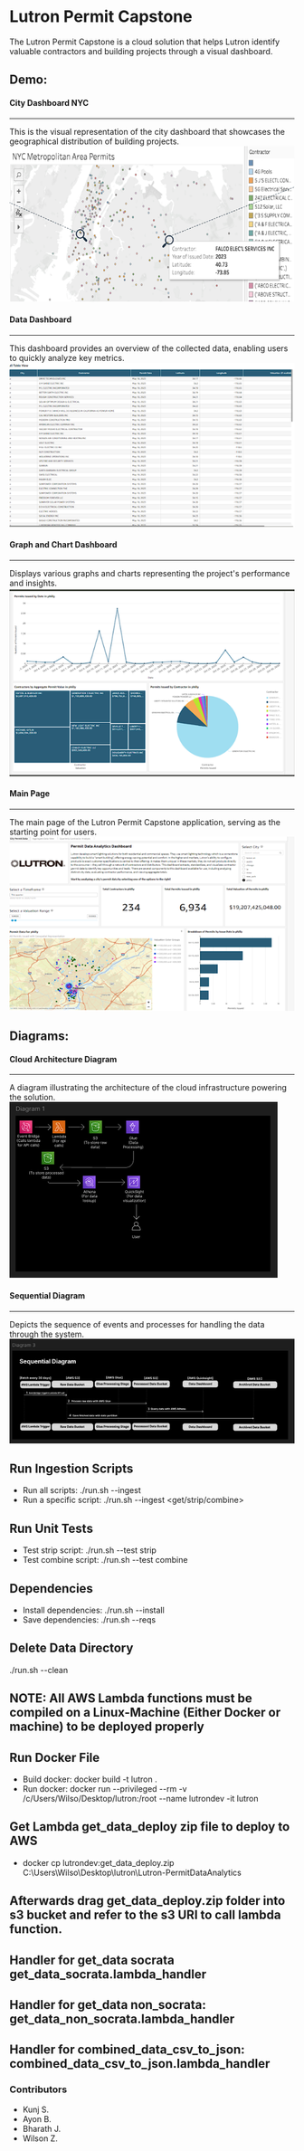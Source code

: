 # Lutron Permit Capstone
The Lutron Permit Capstone is a cloud solution that helps Lutron identify valuable contractors and building projects through a visual dashboard.

## Demo:
#### City Dashboard NYC
___
This is the visual representation of the city dashboard that showcases the geographical distribution of building projects.
![City Dashboard NYC](https://raw.githubusercontent.com/wjz224/Lutron-Capstone-Project/main/Lutron%20Photos/CityDashBoardNYC.png)

#### Data Dashboard
___
This dashboard provides an overview of the collected data, enabling users to quickly analyze key metrics.
![Data Dashboard](https://raw.githubusercontent.com/wjz224/Lutron-Capstone-Project/main/Lutron%20Photos/DataDashboard.png)

#### Graph and Chart Dashboard
___
Displays various graphs and charts representing the project's performance and insights.
![Graph and Chart Dashboard](https://raw.githubusercontent.com/wjz224/Lutron-Capstone-Project/main/Lutron%20Photos/GraphandChartDashboard.png)

#### Main Page
___
The main page of the Lutron Permit Capstone application, serving as the starting point for users.
![Main Page](https://raw.githubusercontent.com/wjz224/Lutron-Capstone-Project/main/Lutron%20Photos/MainPage.png)

## Diagrams:
#### Cloud Architecture Diagram
___
A diagram illustrating the architecture of the cloud infrastructure powering the solution.
![Cloud Architecture Diagram](https://raw.githubusercontent.com/wjz224/Lutron-Capstone-Project/main/Lutron%20Photos/CloudArchitectureDiagram.png)

#### Sequential Diagram
___
Depicts the sequence of events and processes for handling the data through the system.
![Sequential Diagram](https://raw.githubusercontent.com/wjz224/Lutron-Capstone-Project/main/Lutron%20Photos/SequentialDiagram.png)

## Run Ingestion Scripts
- Run all scripts: ./run.sh --ingest
- Run a specific script: ./run.sh --ingest <get/strip/combine>

## Run Unit Tests
- Test strip script: ./run.sh --test strip
- Test combine script: ./run.sh --test combine

## Dependencies
- Install dependencies: ./run.sh --install
- Save dependencies: ./run.sh --reqs

## Delete Data Directory
./run.sh --clean

## NOTE: All AWS Lambda functions must be compiled on a Linux-Machine (Either Docker or machine) to be deployed properly ##
## Run Docker File  
- Build docker: docker build -t lutron .
- Run docker: docker run --privileged --rm -v /c/Users/Wilso/Desktop/lutron:/root --name lutrondev -it lutron

## Get Lambda get_data_deploy zip file to deploy to AWS
- docker cp lutrondev:get_data_deploy.zip C:\Users\Wilso\Desktop\lutron\Lutron-PermitDataAnalytics

## Afterwards drag get_data_deploy.zip folder into s3 bucket and refer to the s3 URI to call lambda function.
## Handler for get_data socrata get_data_socrata.lambda_handler
## Handler for get_data non_socrata: get_data_non_socrata.lambda_handler
## Handler for combined_data_csv_to_json: combined_data_csv_to_json.lambda_handler

### Contributors ###

* Kunj S.
* Ayon B.
* Bharath J.
* Wilson Z.
